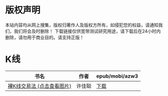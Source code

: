 # 版权声明

本站内容均从网上搜集，版权归著作人及版权方所有，如侵犯您的权益，请通知我们，我们将会及时删除！ 下载链接仅供宽带测试研究用途，请下载后在24小时内删除，请勿用于商业目的。请支持正版！

# K线

| 书名 | 作者 | epub/mobi/azw3 |
| --- | --- | --- |
| [裸K线交易法 (点击查看图片)](https://www.dushupai.com/attachment/2024/06/08/ec017a1f8582d2da.jpg) | 许佳聪 | [下载](https://url89.ctfile.com/f/31084289-1357046431-11f0bb?p=8866) |
